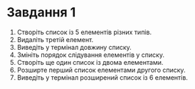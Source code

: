 # Завдання 1

1. Створіть список із 5 елементів різних типів.
2. Видаліть третій елемент.
3. Виведіть у термінал довжину списку.
4. Змініть порядок слідування елементів у списку.
5. Створіть ще один список із двома елементами.
6. Розширте перший список елементами другого списку.
7. Виведіть у термінал розширений список із 6 елементів.
